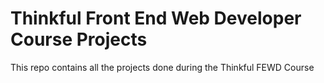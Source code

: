 # Thinkful Front End Web Developer Course Projects

This repo contains all the projects done during the Thinkful FEWD Course
